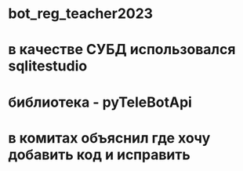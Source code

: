 # bot_reg_teacher2023
# в качестве СУБД использовался sqlitestudio
# библиотека - pyTeleBotApi
# в комитах объяснил где хочу добавить код и исправить
 
